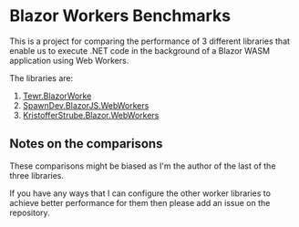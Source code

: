 # Blazor Workers Benchmarks

This is a project for comparing the performance of 3 different libraries that enable us to execute .NET code in the background of a Blazor WASM application using Web Workers.

The libraries are:

1. [Tewr.BlazorWorke](https://github.com/Tewr/BlazorWorker)
2. [SpawnDev.BlazorJS.WebWorkers](https://github.com/LostBeard/SpawnDev.BlazorJS?tab=readme-ov-file#spawndevblazorjswebworkers)
3. [KristofferStrube.Blazor.WebWorkers](https://github.com/KristofferStrube/Blazor.WebWorkers)

## Notes on the comparisons
These comparisons might be biased as I'm the author of the last of the three libraries.

If you have any ways that I can configure the other worker libraries to achieve better performance for them then please add an issue on the repository.